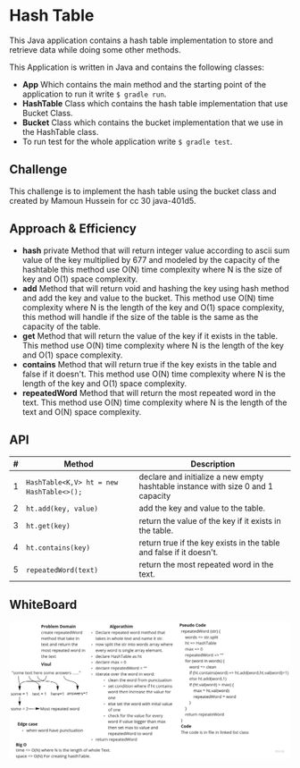 # Hash Table

This Java application contains a hash table implementation to store and retrieve data while doing some other methods.

This Application is written in Java and contains the following classes:

- **App** Which contains the main method and the starting point of the application to run it write `$ gradle run`.
- **HashTable** Class which contains the hash table implementation that use Bucket Class.
- **Bucket** Class which contains the bucket implementation that we use in the HashTable class.
- To run test for the whole application write `$ gradle test`.

## Challenge

This challenge is to implement the hash table using the bucket class and created by Mamoun Hussein for cc 30 java-401d5.

## Approach & Efficiency

- **hash** private Method that will return integer value according to ascii sum value of the key multiplied by 677 and
  modeled by the capacity of the hashtable this method use O(N) time complexity where N is the size of key and O(1)
  space complexity.
- **add** Method that will return void and hashing the key using hash method and add the key and value to the bucket.
  This method use O(N) time complexity where N is the length of the key and O(1) space complexity, this method will
  handle if the size of the table is the same as the capacity of the table.
- **get** Method that will return the value of the key if it exists in the table. This method use O(N) time complexity
  where N is the length of the key and O(1) space complexity.
- **contains** Method that will return true if the key exists in the table and false if it doesn't. This method use O(N)
  time complexity where N is the length of the key and O(1) space complexity.
- **repeatedWord** Method that will return the most repeated word in the text. This method use O(N) time complexity
  where N is the length of the text and O(N) space complexity.

## API

| #  | Method | Description |
| ----------- | ----------- | -----------|
|1| `HashTable<K,V> ht = new HashTable<>();`|declare and initialize a new empty hashtable instance with size 0 and 1 capacity |
|2| `ht.add(key, value)` | add the key and value to the table.|
|3| `ht.get(key)` | return the value of the key if it exists in the table.|
|4| `ht.contains(key)` | return true if the key exists in the table and false if it doesn't.|
|5| `repeatedWord(text)` | return the most repeated word in the text.|


## WhiteBoard

![Repeated Word White Board](./repeatedWordWhiteBoard.jpg)
